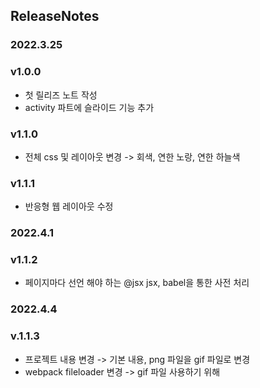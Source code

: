 ## ReleaseNotes

### 2022.3.25
### v1.0.0
- 첫 릴리즈 노트 작성
- activity 파트에 슬라이드 기능 추가

### v1.1.0
- 전체 css 및 레이아웃 변경 -> 회색, 연한 노랑, 연한 하늘색

### v1.1.1
- 반응형 웹 레이아웃 수정

### 2022.4.1

### v1.1.2
- 페이지마다 선언 해야 하는 @jsx jsx, babel을 통한 사전 처리 

### 2022.4.4

### v.1.1.3
- 프로젝트 내용 변경 -> 기본 내용, png 파일을 gif 파일로 변경
- webpack fileloader 변경 -> gif 파일 사용하기 위해


